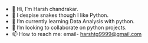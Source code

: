 - 👋 Hi, I’m Harsh chandrakar.
- 👀 I despise snakes though I like Python.
- 🌱 I’m currently learning Data Analysis with python.
- 💞️ I’m looking to collaborate on python projects.
- 📫 How to reach me: email- harshtg9999@gmail.com

<!---
Rikashiii/Rikashiii is a ✨ special ✨ repository because its `README.md` (this file) appears on your GitHub profile.
You can click the Preview link to take a look at your changes.
--->
